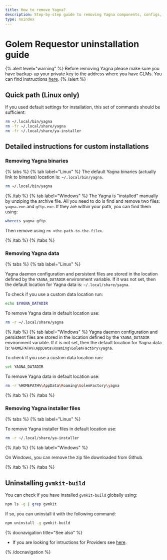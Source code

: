 ```yaml
---
title: How to remove Yagna?
description: Step-by-step guide to removing Yagna components, configs, and data for Requestors.
type: noindex
---
```


# Golem Requestor uninstallation guide

{% alert level="warning" %}
Before removing Yagna please make sure you have backup-up your private key to the address where you have GLMs. You can find instructions [here](/docs/creators/javascript/examples/tools/golem-wallet-backup).
{% /alert %}

## Quick path (Linux only)

If you used default settings for installation, this set of commands should be sufficient:

```bash
rm ~/.local/bin/yagna
rm -fr ~/.local/share/yagna
rm -fr ~/.local/share/ya-installer
```

## Detailed instructions for custom installations

### Removing Yagna binaries

{% tabs %}
{% tab label="Linux" %}
The default Yagna binaries (actually link to binaries) location is: `~/.local/bin/yagna`.

```bash
rm ~/.local/bin/yagna
```

{% /tab %}
{% tab label="Windows" %}
The Yagna is "installed" manually by unziping the archive file. All you need to do is find and remove two files: `yagna.exe` and `gftp.exe`.
If they are within your path, you can find them using:

```sh
whereis yagna gftp
```

Then remove using `rm <the-path-to-the-file>`.

{% /tab %}
{% /tabs %}

### Removing Yagna data

{% tabs %}
{% tab label="Linux" %}

Yagna daemon configuration and persistent files are stored in the location defined by the `YAGNA_DATADIR` environment variable. If it was not set, then the default location for Yagna data is: `~/.local/share/yagna`.

To check if you use a custom data location run:

```bash
echo $YAGNA_DATADIR
```

To remove Yagna data in default location use:

```bash
rm -r ~/.local/share/yagna
```

{% /tab %}
{% tab label="Windows" %}
Yagna daemon configuration and persistent files are stored in the location defined by the `YAGNA_DATADIR` environment variable. If it is not set, then the default location for Yagna data is: `%HOMEPATH%\AppData\Roaming\GolemFactory\yagna`.

To check if you use a custom data location run:

```sh
set YAGNA_DATADIR
```

To remove Yagna data in default location use:

```sh
rm -r %HOMEPATH%\AppData\Roaming\GolemFactory\yagna
```

{% /tab %}
{% /tabs %}

### Removing Yagna installer files

{% tabs %}
{% tab label="Linux" %}

To remove Yagna installer files in default location use:

```bash
rm -r ~/.local/share/ya-installer
```

{% /tab %}
{% tab label="Windows" %}

On Windows, you can remove the zip file downloaded from Github.

{% /tab %}
{% /tabs %}

## Uninstalling `gvmkit-build`

You can check if you have installed `gvmkit-build` globally using:

```sh
npm ls -g | grep gvmkit
```

If so, you can uninstall it with the following command:

```sh
npm uninstall -g gvmkit-build
```

{% docnavigation title="See also" %}

- If you are looking for intructions for Providers see [here](/docs/providers/provider-uninstall).

{% /docnavigation %}
